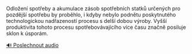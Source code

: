 
Odložení spotřeby a akumulace zásob spotřebních statků určených pro pozdější spotřebu by proběhlo, i kdyby nebylo podnětu poskytnutého technologickou nadřazeností procesu s delší dobou výroby. Vyšší produktivita tohoto procesu spotřebovávajícího více času značně posiluje sklon k úsporám.

[🔊 Poslechnout audio](/data/7-paragraphs/audio/chapter_90/para_008-Odloen-spoteby-a-akumulace-zsob-spotebnch-st.mp3)
